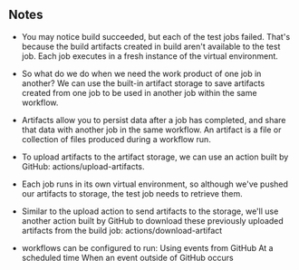 ## Notes
- You may notice build succeeded, but each of the test jobs failed. That's because the build artifacts created in build aren't available to the test job. Each job executes in a fresh instance of the virtual environment. 

- So what do we do when we need the work product of one job in another? We can use the built-in artifact storage to save artifacts created from one job to be used in another job within the same workflow.

- Artifacts allow you to persist data after a job has completed, and share that data with another job in the same workflow. An artifact is a file or collection of files produced during a workflow run.

- To upload artifacts to the artifact storage, we can use an action built by GitHub: actions/upload-artifacts.

- Each job runs in its own virtual environment, so although we've pushed our artifacts to storage, the test job needs to retrieve them.

- Similar to the upload action to send artifacts to the storage, we'll use another action built by GitHub to download these previously uploaded artifacts from the build job: actions/download-artifact

- workflows can be configured to run:
Using events from GitHub
At a scheduled time
When an event outside of GitHub occurs
